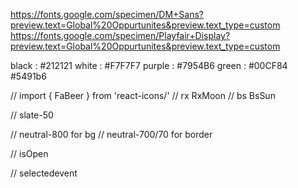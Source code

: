 https://fonts.google.com/specimen/DM+Sans?preview.text=Global%20Oppurtunites&preview.text_type=custom
https://fonts.google.com/specimen/Playfair+Display?preview.text=Global%20Oppurtunites&preview.text_type=custom

black : #212121
white : #F7F7F7
purple : #7954B6
green : #00CF84
#5491b6




// import { FaBeer } from 'react-icons/'
// rx RxMoon
// bs BsSun


// slate-50


// neutral-800 for bg
// neutral-700/70 for border


// isOpen

// selectedevent 

